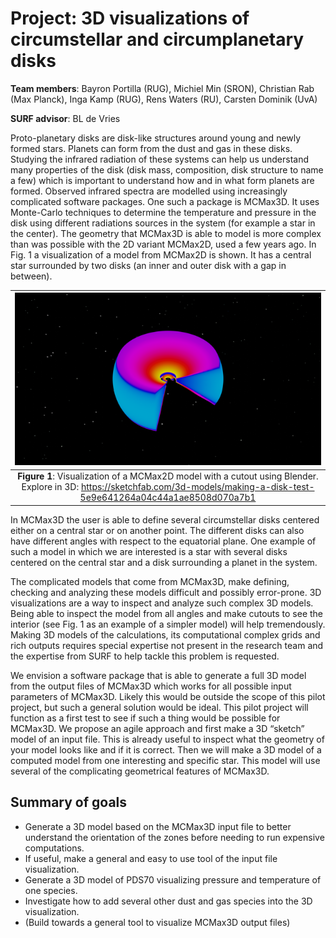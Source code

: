 # Project: 3D visualizations of circumstellar and circumplanetary disks

**Team members**: Bayron Portilla (RUG), Michiel Min (SRON), Christian Rab (Max Planck), Inga Kamp (RUG), Rens Waters (RU), Carsten Dominik (UvA)

**SURF advisor**: BL de Vries

Proto-planetary disks are disk-like structures around young and newly formed stars. Planets can form from the dust and gas in these disks. Studying the infrared radiation of these systems can help us understand many properties of the disk (disk mass, composition, disk structure to name a few) which is important to understand how and in what form planets are formed. Observed infrared spectra are modelled using increasingly complicated software packages. One such a package is MCMax3D. It uses Monte-Carlo techniques to determine the temperature and pressure in the disk using different radiations sources in the system (for example a star in the center). The geometry that MCMax3D is able to model is more complex than was possible with the 2D variant MCMax2D, used a few years ago. In Fig. 1 a visualization of a model from MCMax2D is shown. It has a central star surrounded by two disks (an inner and outer disk with a gap in between). 

| ![](images/fig1.png?raw=true) | 
|:--:| 
| **Figure 1**: Visualization of a MCMax2D model with a cutout using Blender. Explore in 3D: https://sketchfab.com/3d-models/making-a-disk-test-5e9e641264a04c44a1ae8508d070a7b1  |

In MCMax3D the user is able to define several circumstellar disks centered either on a central star or on another point. The different disks can also have different angles with respect to the equatorial plane. One example of such a model in which we are interested is a star with several disks centered on the central star and a disk surrounding a planet in the system. 

The complicated models that come from MCMax3D, make defining, checking and analyzing these models difficult and possibly error-prone. 3D visualizations are a way to inspect and analyze such complex 3D models. Being able to inspect the model from all angles and make cutouts to see the interior (see Fig. 1 as an example of a simpler model) will help tremendously. Making 3D models of the calculations, its computational complex grids and rich outputs requires special expertise not present in the research team and the expertise from SURF to help tackle this problem is requested.

We envision a software package that is able to generate a full 3D model from the output files of MCMax3D which works for all possible input parameters of MCMax3D. Likely this would be outside the scope of this pilot project, but such a general solution would be ideal. This pilot project will function as a first test to see if such a thing would be possible for MCMax3D. We propose an agile approach and first make a 3D “sketch” model of an input file. This is already useful to inspect what the geometry of your model looks like and if it is correct. Then we will make a 3D model of a computed model from one interesting and specific star. This model will use several of the complicating geometrical features of MCMax3D.

## Summary of goals
-	Generate a 3D model based on the MCMax3D input file to better understand the orientation of the zones before needing to run expensive computations.
-	If useful, make a general and easy to use tool of the input file visualization.
-	Generate a 3D model of PDS70 visualizing pressure and temperature of one species.
-	Investigate how to add several other dust and gas species into the 3D visualization.
-	(Build towards a general tool to visualize MCMax3D output files)
